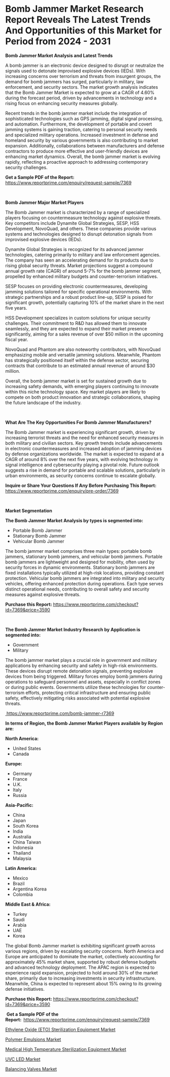 <p><h1>Bomb Jammer Market Research Report Reveals The Latest Trends And Opportunities of this Market for Period from 2024 - 2031</h1></p><p><strong>Bomb Jammer Market Analysis and Latest Trends</strong></p>
<p><p>A bomb jammer is an electronic device designed to disrupt or neutralize the signals used to detonate improvised explosive devices (IEDs). With increasing concerns over terrorism and threats from insurgent groups, the demand for bomb jammers has surged, particularly in military, law enforcement, and security sectors. The market growth analysis indicates that the Bomb Jammer Market is expected to grow at a CAGR of 4.60% during the forecast period, driven by advancements in technology and a rising focus on enhancing security measures globally.</p><p>Recent trends in the bomb jammer market include the integration of sophisticated technologies such as GPS jamming, digital signal processing, and automation. Furthermore, the development of portable and covert jamming systems is gaining traction, catering to personal security needs and specialized military operations. Increased investment in defense and homeland security by various governments is also contributing to market expansion. Additionally, collaborations between manufacturers and defense contractors to produce more effective and user-friendly devices are enhancing market dynamics. Overall, the bomb jammer market is evolving rapidly, reflecting a proactive approach to addressing contemporary security challenges.</p></p>
<p><strong>Get a Sample PDF of the Report:&nbsp;</strong> <a href="https://www.reportprime.com/enquiry/request-sample/7369">https://www.reportprime.com/enquiry/request-sample/7369</a></p>
<p>&nbsp;</p>
<p><strong>Bomb Jammer Major Market Players</strong></p>
<p><p>The Bomb Jammer market is characterized by a range of specialized players focusing on countermeasure technology against explosive threats. Key competitors include Dynamite Global Strategies, SESP, HSS Development, NovoQuad, and others. These companies provide various systems and technologies designed to disrupt detonation signals from improvised explosive devices (IEDs).</p><p>Dynamite Global Strategies is recognized for its advanced jammer technologies, catering primarily to military and law enforcement agencies. The company has seen an accelerating demand for its products due to rising global security threats. Market projections suggest a compound annual growth rate (CAGR) of around 5-7% for the bomb jammer segment, propelled by enhanced military budgets and counter-terrorism initiatives.</p><p>SESP focuses on providing electronic countermeasures, developing jamming solutions tailored for specific operational environments. With strategic partnerships and a robust product line-up, SESP is poised for significant growth, potentially capturing 10% of the market share in the next five years.</p><p>HSS Development specializes in custom solutions for unique security challenges. Their commitment to R&D has allowed them to innovate seamlessly, and they are expected to expand their market presence significantly, aiming for a sales revenue of over $50 million in the upcoming fiscal year.</p><p>NovoQuad and Phantom are also noteworthy contributors, with NovoQuad emphasizing mobile and versatile jamming solutions. Meanwhile, Phantom has strategically positioned itself within the defense sector, securing contracts that contribute to an estimated annual revenue of around $30 million.</p><p>Overall, the bomb jammer market is set for sustained growth due to increasing safety demands, with emerging players continuing to innovate within this niche technology space. Key market players are likely to compete on both product innovation and strategic collaborations, shaping the future landscape of the industry.</p></p>
<p>&nbsp;</p>
<p><strong>What Are The Key Opportunities For Bomb Jammer Manufacturers?</strong></p>
<p><p>The Bomb Jammer market is experiencing significant growth, driven by increasing terrorist threats and the need for enhanced security measures in both military and civilian sectors. Key growth trends include advancements in electronic countermeasures and increased adoption of jamming devices by defense organizations worldwide. The market is expected to expand at a CAGR of around 8% over the next five years, with evolving technology in signal intelligence and cybersecurity playing a pivotal role. Future outlook suggests a rise in demand for portable and scalable solutions, particularly in urban environments, as security concerns continue to escalate globally.</p></p>
<p><strong>Inquire or Share Your Questions If Any Before Purchasing This Report:</strong> <a href="https://www.reportprime.com/enquiry/pre-order/7369">https://www.reportprime.com/enquiry/pre-order/7369</a></p>
<p>&nbsp;</p>
<p><strong>Market Segmentation</strong></p>
<p><strong>The Bomb Jammer Market Analysis by types is segmented into:</strong></p>
<p><ul><li>Portable Bomb Jammer</li><li>Stationary Bomb Jammer</li><li>Vehicular Bomb Jammer</li></ul></p>
<p><p>The bomb jammer market comprises three main types: portable bomb jammers, stationary bomb jammers, and vehicular bomb jammers. Portable bomb jammers are lightweight and designed for mobility, often used by security forces in dynamic environments. Stationary bomb jammers are fixed installations typically utilized at high-risk locations, providing constant protection. Vehicular bomb jammers are integrated into military and security vehicles, offering enhanced protection during operations. Each type serves distinct operational needs, contributing to overall safety and security measures against explosive threats.</p></p>
<p><strong>Purchase this Report:&nbsp;</strong><a href="https://www.reportprime.com/checkout?id=7369&price=3590">https://www.reportprime.com/checkout?id=7369&price=3590</a></p>
<p>&nbsp;</p>
<p><strong>The Bomb Jammer Market Industry Research by Application is segmented into:</strong></p>
<p><ul><li>Government</li><li>Military</li></ul></p>
<p><p>The bomb jammer market plays a crucial role in government and military applications by enhancing security and safety in high-risk environments. These devices disrupt remote detonation signals, preventing explosive devices from being triggered. Military forces employ bomb jammers during operations to safeguard personnel and assets, especially in conflict zones or during public events. Governments utilize these technologies for counter-terrorism efforts, protecting critical infrastructure and ensuring public safety, effectively mitigating risks associated with potential explosive threats.</p></p>
<p><a href="https://www.reportprime.com/bomb-jammer-r7369">&nbsp;https://www.reportprime.com/bomb-jammer-r7369</a></p>
<p><strong>In terms of Region, the Bomb Jammer Market Players available by Region are:</strong></p>
<p>
    <p> <strong> North America: </strong>
        <ul>
            <li>United States</li>
            <li>Canada</li>
        </ul>
        </p> 
    <p> <strong> Europe: </strong>
        <ul>
            <li>Germany</li>
            <li>France</li>
            <li>U.K.</li>
            <li>Italy</li>
            <li>Russia</li>
        </ul>
        </p> 
    <p> <strong> Asia-Pacific: </strong>
        <ul>
            <li>China</li>
            <li>Japan</li>
            <li>South Korea</li>
            <li>India</li>
            <li>Australia</li>
            <li>China Taiwan</li>
            <li>Indonesia</li>
            <li>Thailand</li>
            <li>Malaysia</li>
        </ul>
        </p> 
    <p> <strong> Latin America: </strong>
        <ul>
            <li>Mexico</li>
            <li>Brazil</li>
            <li>Argentina Korea</li>
            <li>Colombia</li>
        </ul>
        </p> 
    <p> <strong> Middle East & Africa: </strong>
        <ul>
            <li>Turkey</li>
            <li>Saudi</li>
            <li>Arabia</li>
            <li>UAE</li>
            <li>Korea</li>
        </ul>
    </p>
    </p>
<p><p>The global Bomb Jammer market is exhibiting significant growth across various regions, driven by escalating security concerns. North America and Europe are anticipated to dominate the market, collectively accounting for approximately 45% market share, supported by robust defense budgets and advanced technology deployment. The APAC region is expected to experience rapid expansion, projected to hold around 30% of the market share, primarily due to increasing investments in security infrastructure. Meanwhile, China is expected to represent about 15% owing to its growing defense initiatives.</p></p>
<p><strong>Purchase this Report: </strong><a href="https://www.reportprime.com/checkout?id=7369&price=3590">https://www.reportprime.com/checkout?id=7369&price=3590</a></p>
<p>&nbsp;<strong>Get a Sample PDF of the Report:&nbsp;&nbsp;</strong><a href="https://www.reportprime.com/enquiry/request-sample/7369">https://www.reportprime.com/enquiry/request-sample/7369</a></p>
<p><strong></strong></p>
<p><p><a href="https://issuu.com/reportprime-2/docs/ethylene-oxide-eto-sterilization-eq_c160bc1d602719">Ethylene Oxide (ETO) Sterilization Equipment Market</a></p><p><a href="https://www.linkedin.com/pulse/polymer-emulsions-market-size-share-analysis-growth-trends-forecast-gpdbc?trackingId=AKcuMDUtRkaOlzuNymj%2F9A%3D%3D">Polymer Emulsions Market</a></p><p><a href="https://issuu.com/reportprime-2/docs/medical-high-temperature-sterilizat_0a18a9a2596f93">Medical High Temperature Sterilization Equipment Market</a></p><p><a href="https://www.linkedin.com/pulse/uvc-led-market-research-report-exploring-size-revenue-bocze?trackingId=A4eNuh7QRoC6Lrlb2h7Puw%3D%3D">UVC LED Market</a></p><p><a href="https://medium.com/@alanernser/charting-the-future-comprehensive-analysis-of-the-global-balancing-valves-market-2024-2031-3bd400c3fc00">Balancing Valves Market</a></p></p>